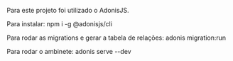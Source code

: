 Para este projeto foi utilizado o AdonisJS.

Para instalar:
npm i -g @adonisjs/cli

Para rodar as migrations e gerar a tabela de relações:
adonis migration:run

Para rodar o ambinete:
adonis serve --dev

